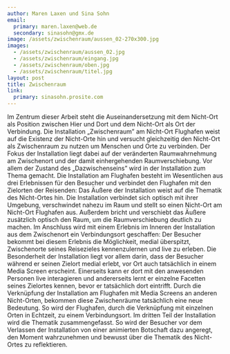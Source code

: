 ```yaml
---
author: Maren Laxen und Sina Sohn
email:
  primary: maren.laxen@web.de
  secondary: sinasohn@gmx.de
image: /assets/zwischenraum/aussen_02-270x300.jpg
images: 
  - /assets/zwischenraum/aussen_02.jpg
  - /assets/zwischenraum/eingang.jpg
  - /assets/zwischenraum/oben.jpg
  - /assets/zwischenraum/titel.jpg
layout: post
title: Zwischenraum
link:
  primary: sinasohn.prosite.com
---
```


Im Zentrum dieser Arbeit steht die Auseinandersetzung mit dem Nicht-Ort als Position zwischen Hier und Dort und dem Nicht-Ort als Ort der Verbindung. Die Installation „Zwischenraum” am Nicht-Ort Flughafen weist auf die Existenz der Nicht-Orte hin und versucht gleichzeitig den Nicht-Ort als Zwischenraum zu nutzen um Menschen und Orte zu verbinden.
Der Fokus der Installation liegt dabei auf der veränderten Raumwahrnehmung am Zwischenort und der damit einhergehenden Raumverschiebung. Vor allem der Zustand des „Dazwischenseins” wird in der Installation zum Thema gemacht. Die Installation am Flughafen besteht im Wesentlichen aus drei Erlebnissen für den Besucher und verbindet den Flughafen mit den Zielorten der Reisenden:
Das Äußere der Installation weist auf die Thematik des Nicht-Ortes hin. Die Installation verbindet sich optisch mit ihrer Umgebung, verschwindet nahezu im Raum und stellt so einen Nicht-Ort am Nicht-Ort Flughafen aus. Außerdem bricht und verschiebt das Äußere zusätzlich optisch den Raum, um die Raumverschiebung deutlich zu machen.
Im Anschluss wird mit einem Erlebnis im Inneren der Installation aus dem Zwischenort ein Verbindungsort geschaffen: Der Besucher bekommt bei diesem Erlebnis die Möglichkeit, medial überspitzt, Zwischenorte seines Reisezieles kennenzulernen und live zu erleben. Die Besonderheit der Installation liegt vor allem darin, dass der Besucher während er seinen Zielort medial erlebt, vor Ort auch tatsächlich in einem Media Screen erscheint. Einerseits kann er dort mit den anwesenden Personen live interagieren und andererseits lernt er einzelne Facetten seines Zielortes kennen, bevor er tatsächlich dort eintrifft. Durch die Verknüpfung der Installation am Flughafen mit Media Screens an anderen Nicht-Orten, bekommen diese Zwischenräume tatsächlich eine neue Bedeutung. So wird der Flughafen, durch die Verknüpfung mit einzelnen Orten in Echtzeit, zu einem Verbindungsort.
Im dritten Teil der Installation wird die Thematik zusammengefasst. So wird der Besucher vor dem Verlassen der Installation von einer animierten Botschaft dazu angeregt, den Moment wahrzunehmen und bewusst über die Thematik des Nicht-Ortes zu reflektieren.